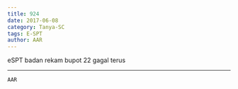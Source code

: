 ```yaml
---
title: 924
date: 2017-06-08
category: Tanya-SC
tags: E-SPT
author: AAR
---
```


eSPT badan rekam bupot 22 gagal terus

---



`AAR`
